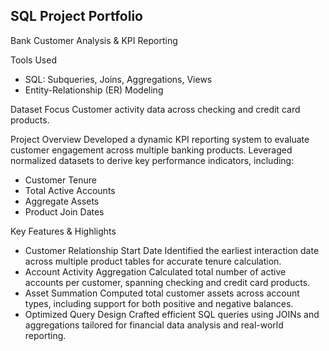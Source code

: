 ## SQL Project Portfolio

Bank Customer Analysis & KPI Reporting

Tools Used
- SQL: Subqueries, Joins, Aggregations, Views
- Entity-Relationship (ER) Modeling

Dataset Focus
Customer activity data across checking and credit card products.

Project Overview
Developed a dynamic KPI reporting system to evaluate customer engagement across multiple banking products. Leveraged normalized datasets to derive key performance indicators, including:
- Customer Tenure
- Total Active Accounts
- Aggregate Assets
- Product Join Dates

Key Features & Highlights
- Customer Relationship Start Date
Identified the earliest interaction date across multiple product tables for accurate tenure calculation.
- Account Activity Aggregation
Calculated total number of active accounts per customer, spanning checking and credit card products.
- Asset Summation
Computed total customer assets across account types, including support for both positive and negative balances.
- Optimized Query Design
Crafted efficient SQL queries using JOINs and aggregations tailored for financial data analysis and real-world reporting.
